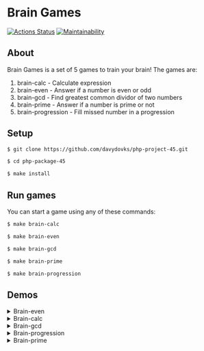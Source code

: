 # Brain Games

[![Actions Status](https://github.com/davydovks/php-project-45/workflows/hexlet-check/badge.svg)](https://github.com/davydovks/php-project-45/actions)
[![Maintainability](https://api.codeclimate.com/v1/badges/8ed7de1be0349c95e7ab/maintainability)](https://codeclimate.com/github/davydovks/php-project-45/maintainability)

## About

Brain Games is a set of 5 games to train your brain! The games are:
1. brain-calc - Calculate expression
2. brain-even - Answer if a number is even or odd
3. brain-gcd - Find greatest common dividor of two numbers
4. brain-prime - Answer if a number is prime or not
5. brain-progression - Fill missed number in a progression

## Setup

```sh
$ git clone https://github.com/davydovks/php-project-45.git

$ cd php-package-45

$ make install
```

## Run games

You can start a game using any of these commands:
```sh
$ make brain-calc

$ make brain-even

$ make brain-gcd

$ make brain-prime

$ make brain-progression
```

## Demos

<details><summary>Brain-even</summary>
[![asciicast](https://asciinema.org/a/564151.svg)](https://asciinema.org/a/564151)
</details>

<details><summary>Brain-calc</summary>
[![asciicast](https://asciinema.org/a/559174.svg)](https://asciinema.org/a/559174)
</details>

<details><summary>Brain-gcd</summary>
[![asciicast](https://asciinema.org/a/560702.svg)](https://asciinema.org/a/560702)
</details>

<details><summary>Brain-progression</summary>
[![asciicast](https://asciinema.org/a/560709.svg)](https://asciinema.org/a/560709)
</details>

<details><summary>Brain-prime</summary>
[![asciicast](https://asciinema.org/a/560714.svg)](https://asciinema.org/a/560714)
</details>
